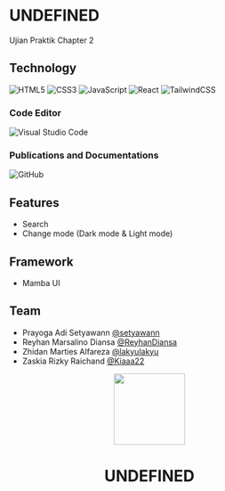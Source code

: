 # UNDEFINED
Ujian Praktik Chapter 2

## Technology
![HTML5](https://img.shields.io/badge/html5-%23E34F26.svg?style=for-the-badge&logo=html5&logoColor=white)
![CSS3](https://img.shields.io/badge/css3-%231572B6.svg?style=for-the-badge&logo=css3&logoColor=white)
![JavaScript](https://img.shields.io/badge/javascript-%23323330.svg?style=for-the-badge&logo=javascript&logoColor=%23F7DF1E)
![React](https://img.shields.io/badge/react-%2320232a.svg?style=for-the-badge&logo=react&logoColor=%2361DAFB)
![TailwindCSS](https://img.shields.io/badge/tailwindcss-%2338B2AC.svg?style=for-the-badge&logo=tailwind-css&logoColor=white)

### Code Editor
![Visual Studio Code](https://img.shields.io/badge/Visual%20Studio%20Code-0078d7.svg?style=for-the-badge&logo=visual-studio-code&logoColor=white)

### Publications and Documentations
![GitHub](https://img.shields.io/badge/github-%23121011.svg?style=for-the-badge&logo=github&logoColor=white)

## Features
- Search
- Change mode (Dark mode & Light mode)

## Framework
- Mamba UI

## Team
- Prayoga Adi Setyawann [@setyawann](https://www.github.com/setyawannn)
- Reyhan Marsalino Diansa [@ReyhanDiansa](https://www.github.com/ReyhanDiansa)
- Zhidan Marties Alfareza [@lakyulakyu](https://www.github.com/lakyulakyu)
- Zaskia Rizky Raichand [@Kiaaa22](https://www.github.com/Kiaaa22)

<p align="center">
    <picture>
      <source media="(prefers-color-scheme: white)" srcset="https://github.com/setyawannn/TEFA_team-portfolio/blob/main/assets/images/logo-icon.png?raw=true">
      <img src="https://github.com/setyawannn/TEFA_team-portfolio/blob/main/assets/images/logo-icon.png?raw=true" height="128">
    </picture>
    <h1 align="center" ">UNDEFINED</h1>
</p>
